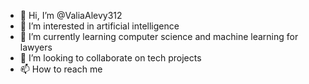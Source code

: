 - 👋 Hi, I’m @ValiaAlevy312
- 👀 I’m interested in artificial intelligence
- 🌱 I’m currently learning computer science and machine learning for lawyers
- 💞️ I’m looking to collaborate on tech projects
- 📫 How to reach me 

<!---
ValiaAlevy312/ValiaAlevy312 is a ✨ special ✨ repository because its `README.md` (this file) appears on your GitHub profile.
You can click the Preview link to take a look at your changes.
--->
